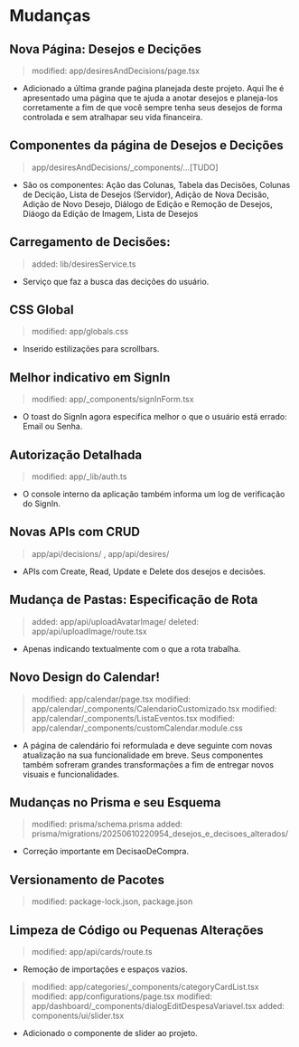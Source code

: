 # Mudanças
## Nova Página: Desejos e Decições 
> modified: app/desiresAndDecisions/page.tsx
- Adicionado a última grande paǵina planejada deste projeto. Aqui lhe é apresentado uma página que te ajuda a anotar desejos e planeja-los corretamente a fim de que você sempre tenha seus desejos de forma controlada e sem atralhapar seu vida financeira.
## Componentes da página de Desejos e Decições
> app/desiresAndDecisions/_components/...[TUDO]
- São os componentes: Ação das Colunas, Tabela das Decisões, Colunas de Decição, Lista de Desejos (Servidor), Adição de Nova Decisão, Adição de Novo Desejo, Diálogo de Edição e Remoção de Desejos, Diáogo da Edição de Imagem, Lista de Desejos
## Carregamento de Decisões:
> added: lib/desiresService.ts
- Serviço que faz a busca das decições do usuário. 
## CSS Global
> modified:   app/globals.css
- Inserido estilizações para scrollbars.
## Melhor indicativo em SignIn
> modified:   app/_components/signInForm.tsx
- O toast do SignIn agora especifica melhor o que o usuário está errado: Email ou Senha.
## Autorização Detalhada
> modified:   app/_lib/auth.ts
- O console interno da aplicação também informa um log de verificação do SignIn.
## Novas APIs com CRUD
> app/api/decisions/ , app/api/desires/
- APIs com Create, Read, Update e Delete dos desejos e decisões.
## Mudança de Pastas: Especificação de Rota
> added: app/api/uploadAvatarImage/
> deleted: app/api/uploadImage/route.tsx
- Apenas indicando textualmente com o que a rota trabalha.
## Novo Design do Calendar!
> modified:   app/calendar/page.tsx
> modified:   app/calendar/_components/CalendarioCustomizado.tsx
> modified:   app/calendar/_components/ListaEventos.tsx
> modified:   app/calendar/_components/customCalendar.module.css
- A página de calendário foi reformulada e deve seguinte com novas atualização na sua funcionalidade em breve. Seus componentes também sofreram grandes transformações a fim de entregar novos visuais e funcionalidades.
## Mudanças no Prisma e seu Esquema
> modified:   prisma/schema.prisma
> added: prisma/migrations/20250610220954_desejos_e_decisoes_alterados/
- Correção importante em DecisaoDeCompra.
## Versionamento de Pacotes
> modified:   package-lock.json, package.json
## Limpeza de Código ou Pequenas Alterações
> modified:   app/api/cards/route.ts
- Remoção de importações e espaços vazios.
> modified:   app/categories/_components/categoryCardList.tsx
> modified:   app/configurations/page.tsx
> modified:   app/dashboard/_components/dialogEditDespesaVariavel.tsx
> added: components/ui/slider.tsx
- Adicionado o componente de slider ao projeto.

        
        
	
	
	


	



	


